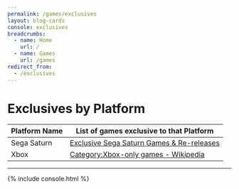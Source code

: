 ```yaml
---
permalink: /games/exclusives
layout: blog-cards
console: exclusives
breadcrumbs:
  - name: Home
    url: /
  - name: Games
    url: /games
redirect_from:
  - /exclusives
---
```

# Exclusives by Platform 

Platform Name | List of games exclusive to that Platform
---|---
Sega Saturn | [Exclusive Sega Saturn Games & Re-releases](https://www.retroreversing.com/sega-saturn-exclusives/)
Xbox | [Category:Xbox-only games - Wikipedia](https://en.wikipedia.org/wiki/Category:Xbox-only_games)


---

<div>
{% include console.html %}
</div>

